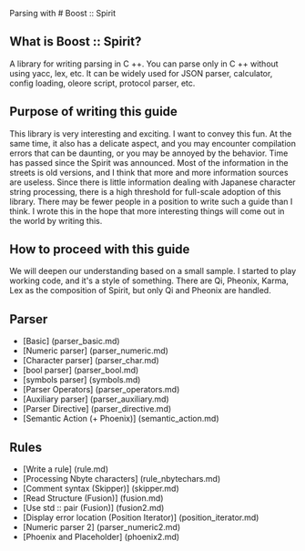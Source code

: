 Parsing with # Boost :: Spirit
## What is Boost :: Spirit?
  A library for writing parsing in C ++. You can parse only in C ++ without using yacc, lex, etc.
It can be widely used for JSON parser, calculator, config loading, oleore script, protocol parser, etc.

## Purpose of writing this guide
  This library is very interesting and exciting. I want to convey this fun. At the same time, it also has a delicate aspect, and you may encounter compilation errors that can be daunting, or you may be annoyed by the behavior. Time has passed since the Spirit was announced. Most of the information in the streets is old versions, and I think that more and more information sources are useless. Since there is little information dealing with Japanese character string processing, there is a high threshold for full-scale adoption of this library. There may be fewer people in a position to write such a guide than I think. I wrote this in the hope that more interesting things will come out in the world by writing this.

## How to proceed with this guide
We will deepen our understanding based on a small sample. I started to play working code, and it's a style of something. There are Qi, Pheonix, Karma, Lex as the composition of Spirit, but only Qi and Pheonix are handled.

## Parser

 * [Basic] (parser_basic.md)
 * [Numeric parser] (parser_numeric.md)
 * [Character parser] (parser_char.md)
 * [bool parser] (parser_bool.md)
 * [symbols parser] (symbols.md)
 * [Parser Operators] (parser_operators.md)
 * [Auxiliary parser] (parser_auxiliary.md)
 * [Parser Directive] (parser_directive.md)
 * [Semantic Action (+ Phoenix)] (semantic_action.md)
 
## Rules

 * [Write a rule] (rule.md)
 * [Processing Nbyte characters] (rule_nbytechars.md)
 * [Comment syntax (Skipper)] (skipper.md)
 * [Read Structure (Fusion)] (fusion.md)
 * [Use std :: pair (Fusion)] (fusion2.md)
 * [Display error location (Position Iterator)] (position_iterator.md)
 * [Numeric parser 2] (parser_numeric2.md)
 * [Phoenix and Placeholder] (phoenix2.md)
